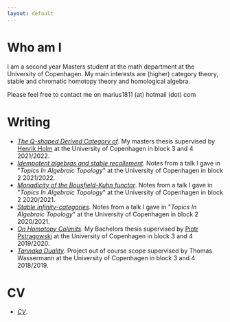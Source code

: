 ```yaml
---
layout: default
---
```

# Who am I

I am a second year Masters student at the math department at the University of Copenhagen. My main interests are (higher) category theory, stable and chromatic homotopy theory and homological algebra.

Please feel free to contact me on marius1811 (at) hotmail (dot) com

# Writing

- _[The Q-shaped Derived Category of](/MastersThesisMain.pdf)_. My masters thesis supervised by [Henrik Holm](http://web.math.ku.dk/~holm/index.html) at the University of Copenhagen in block 3 and 4 2021/2022.
- _[Idempotent algebras and stable recollement](/IdempotentAlgebrasAndRecollement.pdf)_. Notes from a talk I gave in "_Topics In Algebraic Topology_" at the University of Copenhagen in block 2 2021/2022.
- _[Monadicity of the Bousfield-Kuhn functor](/main-monadicity-of-BK.pdf)_. Notes from a talk I gave in "_Topics In Algebraic Topology_" at the University of Copenhagen in block 2 2020/2021.
- _[Stable infinity-categories](/stableinfinitycatsMain.pdf)_. Notes from a talk I gave in "_Topics In Algebraic Topology_" at the University of Copenhagen in block 2 2020/2021.
- _[On Homotopy Colimits](/BscMain.pdf)_. My Bachelors thesis supervised by [Piotr Pstrągowski](https://people.math.harvard.edu/~piotr/) at the University of Copenhagen in block 3 and 4 2019/2020.
- _[Tannaka Duality](/TannakaDualityMain.pdf)_. Project out of course scope supervised by Thomas Wassermann at the University of Copenhagen in block 3 and 4 2018/2019.

# CV

- _[CV](/cv.pdf)_. 